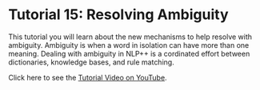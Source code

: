 # Tutorial 15: Resolving Ambiguity

This tutorial you will learn about the new mechanisms to help resolve with ambiguity. Ambiguity is when a word in isolation can have more than one meaning. Dealing with ambiguity in NLP++ is a cordinated effort between dictionaries, knowledge bases, and rule matching.

Click here to see the [Tutorial Video on YouTube](https://youtu.be/XLEj1hsS4ME).